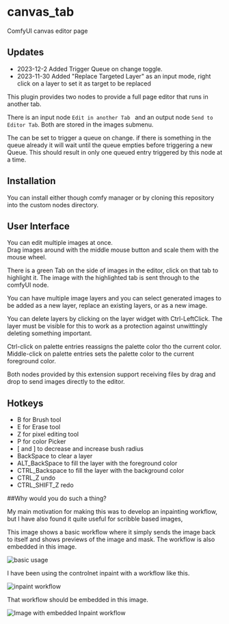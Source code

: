 # canvas_tab
ComfyUI canvas editor page

## Updates 
 - 2023-12-2  Added Trigger Queue on change toggle.   
 - 2023-11-30 Added  "Replace Targeted Layer" as an input mode,  right click on a layer to set it as target to be replaced


This plugin provides two nodes to provide a full page editor that runs in another tab.

There is an input node `Edit in another Tab ` and an output node `Send to Editor Tab`.
Both are stored in the images submenu.

The can be set to trigger a queue on change.  if there is something in the queue already it will wait until the queue empties before
triggering a new Queue. This should result in only one queued entry triggered by this node at a time.

## Installation
You can install either though comfy manager or by cloning this repository into the custom nodes directory.

## User Interface
You can edit multiple images at once.  
Drag images around with the middle mouse button and scale them with the mouse wheel.

There is a green Tab on the side of images in the editor,  click on that tab to highlight it. 
The image with the highlighted tab is sent through to the comfyUI node. 

You can have multiple image layers and you can select generated images to be 
added as a new layer, replace an existing layers, or as a new image.  

You can delete layers by clicking on the layer widget with Ctrl-LeftClick. The layer must be visible for this to work as a protection against unwittingly deleting something important.

Ctrl-click on palette entries reassigns the palette color tho the current color.
Middle-click on palette entries sets the palette color to the current foreground color.

Both nodes provided by this extension support receiving files by drag and drop to 
send images directly to the editor.

## Hotkeys

 - B for Brush tool
 - E for Erase tool
 - Z for pixel editing tool
 - P for color Picker
 - [ and ] to decrease and increase bush radius
 - BackSpace to clear a layer
 - ALT_BackSpace to fill the layer with the foreground color
 - CTRL_Backspace to fill the layer with the background color
 - CTRL_Z undo
 - CTRL_SHIFT_Z redo


##Why would you do such a thing?

My main motivation for making this was to develop an inpainting workflow, 
but I have also found it quite useful for scribble based images, 

This image shows a basic workflow where it simply sends the image back to itself and shows
previews of the image and mask.   The workflow is also embedded in this image.

![basic usage ](https://raw.githubusercontent.com/Lerc/canvas_tab/main/Canvas_tab_basic.png)

I have been using the controlnet inpaint with a workflow like this.  

![inpaint workflow](https://raw.githubusercontent.com/Lerc/canvas_tab/main/Inpaint_with_canvas_tab.png)

That workflow should be embedded in this image.

![Image with embedded Inpaint workflow](https://raw.githubusercontent.com/Lerc/canvas_tab/main/Inpaint_Onion.png)




